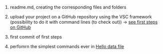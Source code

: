 1. readme.md, creating the corresponding files and folders

1. upload your project on a GitHub repository using the VSC framework (possibility to do it with command lines (to check out)) $\rightarrow$ [see first steps on GitHub](./first_steps.md)

1. first commit of first steps

1. perfomrn the simplest commands ever in [Hello data file](./jupyter_notebooks/hello_data.ipynb)